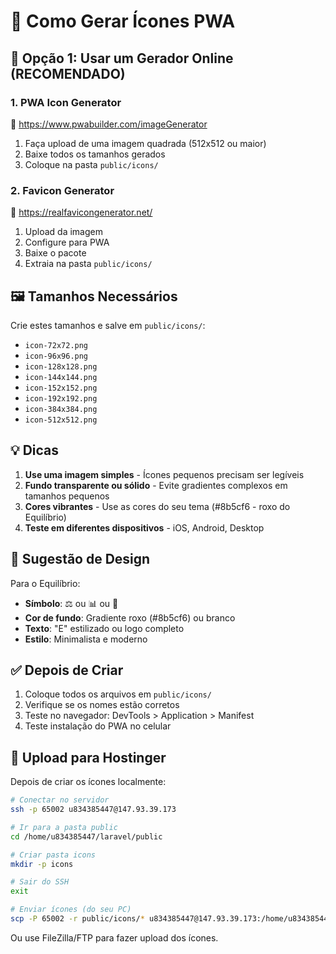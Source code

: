 # 📱 Como Gerar Ícones PWA

## 🎨 **Opção 1: Usar um Gerador Online (RECOMENDADO)**

### 1. **PWA Icon Generator**
🔗 https://www.pwabuilder.com/imageGenerator

1. Faça upload de uma imagem quadrada (512x512 ou maior)
2. Baixe todos os tamanhos gerados
3. Coloque na pasta `public/icons/`

### 2. **Favicon Generator**
🔗 https://realfavicongenerator.net/

1. Upload da imagem
2. Configure para PWA
3. Baixe o pacote
4. Extraia na pasta `public/icons/`

## 🖼️ **Tamanhos Necessários**

Crie estes tamanhos e salve em `public/icons/`:

- `icon-72x72.png`
- `icon-96x96.png`
- `icon-128x128.png`
- `icon-144x144.png`
- `icon-152x152.png`
- `icon-192x192.png`
- `icon-384x384.png`
- `icon-512x512.png`

## 💡 **Dicas**

1. **Use uma imagem simples** - Ícones pequenos precisam ser legíveis
2. **Fundo transparente ou sólido** - Evite gradientes complexos em tamanhos pequenos
3. **Cores vibrantes** - Use as cores do seu tema (#8b5cf6 - roxo do Equilíbrio)
4. **Teste em diferentes dispositivos** - iOS, Android, Desktop

## 🎯 **Sugestão de Design**

Para o Equilíbrio:
- **Símbolo**: ⚖️ ou 📊 ou 🎯
- **Cor de fundo**: Gradiente roxo (#8b5cf6) ou branco
- **Texto**: "E" estilizado ou logo completo
- **Estilo**: Minimalista e moderno

## ✅ **Depois de Criar**

1. Coloque todos os arquivos em `public/icons/`
2. Verifique se os nomes estão corretos
3. Teste no navegador: DevTools > Application > Manifest
4. Teste instalação do PWA no celular

## 🚀 **Upload para Hostinger**

Depois de criar os ícones localmente:

```bash
# Conectar no servidor
ssh -p 65002 u834385447@147.93.39.173

# Ir para a pasta public
cd /home/u834385447/laravel/public

# Criar pasta icons
mkdir -p icons

# Sair do SSH
exit

# Enviar ícones (do seu PC)
scp -P 65002 -r public/icons/* u834385447@147.93.39.173:/home/u834385447/laravel/public/icons/
```

Ou use FileZilla/FTP para fazer upload dos ícones.
